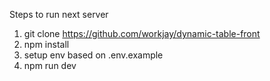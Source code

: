 Steps to run next server

1. git clone https://github.com/workjay/dynamic-table-front
2. npm install
3. setup env based on .env.example
4. npm run dev
